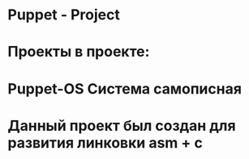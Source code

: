 # Puppet - Project
# Проекты в проекте:
#   Puppet-OS Система самописная
# Данный проект был создан для развития линковки asm + c
